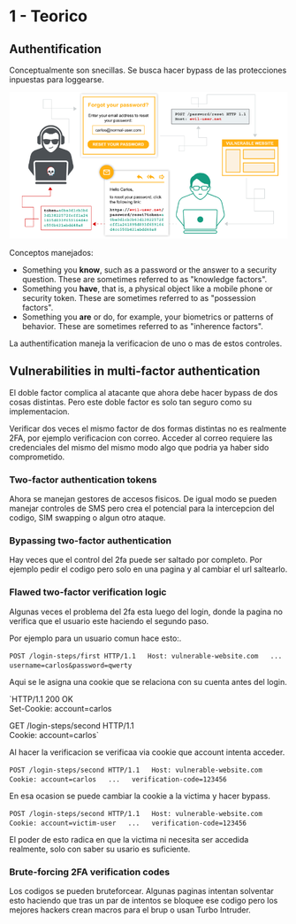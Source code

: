 # 1 - Teorico

## Authentification

 Conceptualmente son snecillas. Se busca hacer bypass de las protecciones inpuestas para loggearse.

![](../../.gitbook/assets/imagen%20%28720%29.png)

Conceptos manejados:

*  Something you **know**, such as a password or the answer to a security question. These are sometimes referred to as "knowledge factors".
*  Something you **have**, that is, a physical object like a mobile phone or security token. These are sometimes referred to as "possession factors".
*  Something you **are** or do, for example, your biometrics or patterns of behavior. These are sometimes referred to as "inherence factors".

La authentification maneja la verificacion de uno o mas de estos controles.

## Vulnerabilities in multi-factor authentication

 El doble factor complica al atacante que ahora debe hacer bypass de dos cosas distintas. Pero este doble factor es solo tan seguro como su implementacion. 

Verificar dos veces el mismo factor de dos formas distintas no es realmente 2FA, por ejemplo verificacion con correo. Acceder al correo requiere las credenciales del mismo del mismo modo algo que podria ya haber sido comprometido.

### Two-factor authentication tokens <a id="two-factor-authentication-tokens"></a>

Ahora se manejan gestores de accesos fisicos. De igual modo se pueden manejar controles de SMS pero crea el potencial para la intercepcion del codigo, SIM swapping o algun otro ataque.

### Bypassing two-factor authentication <a id="bypassing-two-factor-authentication"></a>

 Hay veces que el control del 2fa puede ser saltado por completo. Por ejemplo pedir el codigo pero solo en una pagina y al cambiar el url saltearlo.

### Flawed two-factor verification logic <a id="flawed-two-factor-verification-logic"></a>

 Algunas veces el problema del 2fa esta luego del login, donde la pagina no verifica que el usuario este haciendo el segundo paso.

Por ejemplo para un usuario comun hace esto:.

 `POST /login-steps/first HTTP/1.1  
 Host: vulnerable-website.com  
 ...  
 username=carlos&password=qwerty`

 Aqui se le asigna una cookie que se relaciona con su cuenta antes del login. 

 `HTTP/1.1 200 OK  
 Set-Cookie: account=carlos  
  
GET /login-steps/second HTTP/1.1  
Cookie: account=carlos`

 Al hacer la verificacion se verificaa via cookie que account intenta acceder.

 `POST /login-steps/second HTTP/1.1  
 Host: vulnerable-website.com  
 Cookie: account=carlos  
 ...  
 verification-code=123456`

En esa ocasion se puede cambiar la cookie a la victima y hacer bypass.

`POST /login-steps/second HTTP/1.1  
 Host: vulnerable-website.com  
 Cookie: account=victim-user  
 ...  
 verification-code=123456`

El poder de esto radica en que la victima ni necesita ser accedida realmente, solo con saber su usario es suficiente.

### Brute-forcing 2FA verification codes <a id="brute-forcing-2fa-verification-codes"></a>

Los codigos se pueden bruteforcear. Algunas paginas intentan solventar esto haciendo que tras un par de intentos se bloquee ese codigo pero los mejores hackers crean macros para el brup o usan Turbo Intruder.

